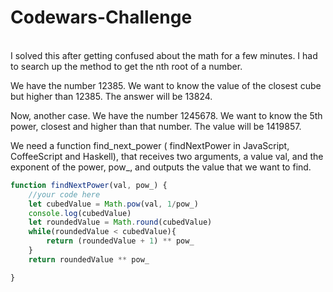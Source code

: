 # Codewars-Challenge
<br>
I solved this after getting confused about the math for a few minutes. I had to search up the method to get the nth root of a number.

We have the number 12385. We want to know the value of the closest cube but higher than 12385. The answer will be 13824.

Now, another case. We have the number 1245678. We want to know the 5th power, closest and higher than that number. The value will be 1419857.

We need a function find_next_power ( findNextPower in JavaScript, CoffeeScript and Haskell), that receives two arguments, a value val, and the exponent of the power, pow_, and outputs the value that we want to find.

```javascript
function findNextPower(val, pow_) {
    //your code here
    let cubedValue = Math.pow(val, 1/pow_)
    console.log(cubedValue)
    let roundedValue = Math.round(cubedValue)
    while(roundedValue < cubedValue){
        return (roundedValue + 1) ** pow_
    }
    return roundedValue ** pow_

}

```
 
